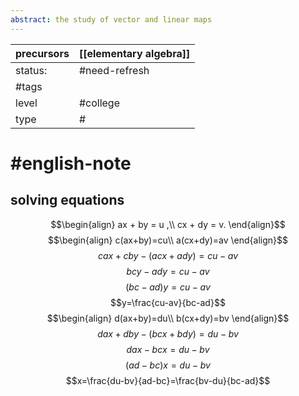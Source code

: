 ```yaml
---
abstract: the study of vector and linear maps
---
```

| precursors | [[elementary algebra]] |
| ---------- | ---------------------- |
| status:    | #need-refresh          |
| #tags      |                        |
| level      | #college               |
| type       | #                         |
# #english-note 
## solving equations
$$\begin{align}
ax + by = u ,\\
cx + dy = v.
\end{align}$$
$$\begin{align}
c(ax+by)=cu\\
a(cx+dy)=av
\end{align}$$
$$cax+cby-(acx+ady)=cu-av$$
$$bcy-ady=cu-av$$
$$(bc-ad)y=cu-av$$
$$y=\frac{cu-av}{bc-ad}$$
$$\begin{align}
d(ax+by)=du\\
b(cx+dy)=bv
\end{align}$$
$$dax+dby-(bcx+bdy)=du-bv$$
$$dax-bcx=du-bv$$
$$(ad-bc)x = du-bv$$
$$x=\frac{du-bv}{ad-bc}=\frac{bv-du}{bc-ad}$$
## 